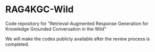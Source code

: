 # RAG4KGC-Wild
Code repository for "Retrieval-Augmented Response Generation for Knowledge Grounded Conversation in the Wild"

We will make the codes publicly available after the review process is completed.
